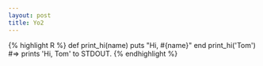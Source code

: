 ```yaml
---
layout: post
title: Yo2
---
```



{% highlight R %}
def print_hi(name)
  puts "Hi, #{name}"
end
print_hi('Tom')
#=> prints 'Hi, Tom' to STDOUT.
{% endhighlight %}
